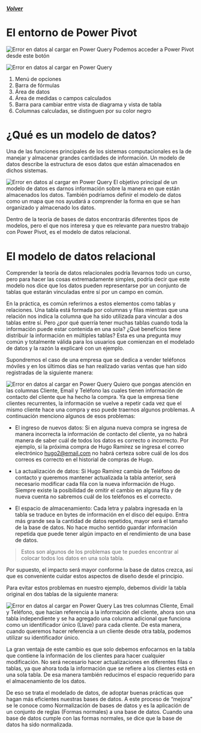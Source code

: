 ##### [Volver](/Curso-de-Herramientas-analiticas-para-auditoria-I/pages/Indice_curso.html)
<script src="https://kit.fontawesome.com/065728df02.js" crossorigin="anonymous"></script>

# El entorno de Power Pivot
![Error en datos al cargar en Power Query](/Curso-de-Herramientas-analiticas-para-auditoria-I/images/PowerPivot.png)
Podemos acceder a Power Pivot desde este botón

![Error en datos al cargar en Power Query](/Curso-de-Herramientas-analiticas-para-auditoria-I/images/EntornoPowerPivot.png)
1. Menú de opciones
2. Barra de fórmulas
3. Área de datos
4. Área de medidas o campos calculados
5. Barra para cambiar entre vista de diagrama y vista de tabla
6. Columnas calculadas, se distinguen por su color negro

# ¿Qué es un modelo de datos?

Una de las funciones principales de los sistemas computacionales es la de manejar y almacenar grandes cantidades de información. Un modelo de datos describe la estructura de esos datos que están almacenados en dichos sistemas.

![Error en datos al cargar en Power Query](/Curso-de-Herramientas-analiticas-para-auditoria-I/images/ModeloDatosTabla1.png) El objetivo principal de un modelo de datos es darnos información sobre la manera en que están almacenados los datos. También podríamos definir el modelo de datos como un mapa que nos ayudará a comprender la forma en que se han organizado y almacenado los datos. 

Dentro de la teoría de bases de datos encontrarás diferentes tipos de modelos, pero el que nos interesa y que es relevante para nuestro trabajo con Power Pivot, es el modelo de datos relacional.

# El modelo de datos relacional 

Comprender la teoría de datos relacionales podría llevarnos todo un curso, pero para hacer las cosas extremadamente simples, podría decir que este modelo nos dice que los datos pueden representarse por un conjunto de tablas que estarán vinculadas entre sí por un campo en común.

En la práctica, es común referirnos a estos elementos como tablas y relaciones. Una tabla está formada por columnas y filas mientras que una relación nos indica la columna que ha sido utilizada para vincular a dos tablas entre sí. Pero ¿por qué querría tener muchas tablas cuando toda la información puede estar contenida en una sola? ¿Qué beneficios tiene distribuir la información en múltiples tablas? Esta es una pregunta muy común y totalmente válida para los usuarios que comienzan en el modelado de datos y la razón la explicaré con un ejemplo.

Supondremos el caso de una empresa que se dedica a vender teléfonos móviles y en los últimos días se han realizado varias ventas que han sido registradas de la siguiente manera:

![Error en datos al cargar en Power Query](/Curso-de-Herramientas-analiticas-para-auditoria-I/images/ModeloDatosTabla2.png) Quiero que pongas atención en las columnas Cliente, Email y Teléfono las cuales tienen información de contacto del cliente que ha hecho la compra. Ya que la empresa tiene clientes recurrentes, la información se vuelve a repetir cada vez que el mismo cliente hace una compra y eso puede traernos algunos problemas. A continuación menciono algunos de esos problemas:

* El ingreso de nuevos datos: Si en alguna nueva compra se ingresa de manera incorrecta la información de contacto del cliente, ya no habrá manera de saber cuál de todos los datos es correcto o incorrecto. Por ejemplo, si la próxima compra de Hugo Ramírez se ingresa el correo electrónico hugo2@email.com no habrá certeza sobre cuál de los dos correos es correcto en el historial de compras de Hugo.

* La actualización de datos: Si Hugo Ramírez cambia de Teléfono de contacto y queremos mantener actualizada la tabla anterior, será necesario modificar cada fila con la
nueva información de Hugo. Siempre existe la posibilidad de omitir el cambio en alguna fila y de nueva cuenta no sabremos cuál de los teléfonos es el correcto.

* El espacio de almacenamiento: Cada letra y palabra ingresada en la tabla se traduce en bytes de información en el disco del equipo. Entra más grande sea la cantidad de datos repetidos, mayor será el tamaño de la base de datos. No hace mucho sentido guardar información repetida que puede tener algún impacto en el rendimiento de una base de datos.

> Estos son algunos de los problemas que te puedes encontrar al colocar todos los datos en una sola tabla.

Por supuesto, el impacto será mayor conforme la base de datos crezca, así que es conveniente cuidar estos aspectos de diseño desde el principio.

Para evitar estos problemas en nuestro ejemplo, debemos dividir la tabla original en dos tablas de la siguiente manera:

![Error en datos al cargar en Power Query](/Curso-de-Herramientas-analiticas-para-auditoria-I/images/ModeloDatosTabla3.png) Las tres columnas Cliente, Email y Teléfono, que hacían referencia a la información del cliente, ahora son una tabla independiente y se ha agregado una columna adicional que funciona como un identificador único (Llave) para cada cliente. De esta manera, cuando queremos hacer referencia a un cliente desde otra tabla, podemos utilizar su identificador único.

La gran ventaja de este cambio es que solo debemos enfocarnos en la tabla que contiene la información de los clientes para hacer cualquier modificación. No será necesario hacer actualizaciones en diferentes filas o tablas, ya que ahora toda la información que se refiere a los clientes está en una sola tabla. De esa manera también reducimos el espacio requerido para el almacenamiento de los datos.

De eso se trata el modelado de datos, de adoptar buenas prácticas que hagan más eficientes nuestras bases de datos. A este proceso de “mejora” se le conoce como Normalización de bases de datos y es la aplicación de un conjunto de reglas (Formas normales) a una base de datos. Cuando una base de datos cumple con las formas normales, se dice que la base de datos ha sido normalizada.